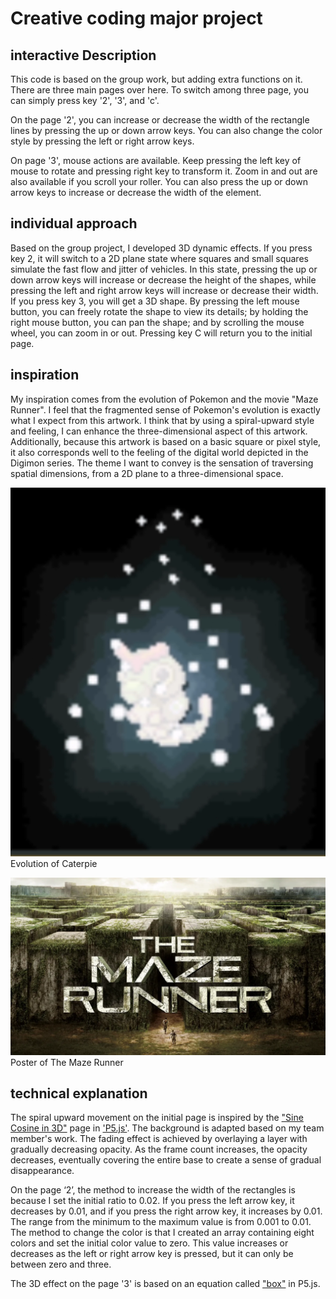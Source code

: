 # Creative coding major project

## interactive Description
This code is based on the group work, but adding extra functions on it. There are three main pages over here. To switch among three page, you can simply press key '2', '3', and 'c'. 

On the page '2', you can increase or decrease the width of the rectangle lines by pressing the up or down arrow keys. You can also change the color style by pressing the left or right arrow keys.

On page '3', mouse actions are available. Keep pressing the left key of mouse to rotate and pressing right key to transform it. Zoom in and out are also available if you scroll your roller. You can also press the up or down arrow keys to increase or decrease the width of the element.

## individual approach
Based on the group project, I developed 3D dynamic effects. If you press key 2, it will switch to a 2D plane state where squares and small squares simulate the fast flow and jitter of vehicles. In this state, pressing the up or down arrow keys will increase or decrease the height of the shapes, while pressing the left and right arrow keys will increase or decrease their width. If you press key 3, you will get a 3D shape. By pressing the left mouse button, you can freely rotate the shape to view its details; by holding the right mouse button, you can pan the shape; and by scrolling the mouse wheel, you can zoom in or out. Pressing key C will return you to the initial page.

## inspiration
My inspiration comes from the evolution of Pokemon and the movie "Maze Runner". I feel that the fragmented sense of Pokemon's evolution is exactly what I expect from this artwork. I think that by using a spiral-upward style and feeling, I can enhance the three-dimensional aspect of this artwork. Additionally, because this artwork is based on a basic square or pixel style, it also corresponds well to the feeling of the digital world depicted in the Digimon series. The theme I want to convey is the sensation of traversing spatial dimensions, from a 2D plane to a three-dimensional space.

![Evolution of Caterpie](image.png)
Evolution of Caterpie

![Poster of The Maze Runner](image-1.png)
Poster of The Maze Runner

## technical explanation
The spiral upward movement on the initial page is inspired by the ["Sine Cosine in 3D"](https://p5js.org/examples/3d-sine-cosine-in-3d.html) page in ['P5.js'](https://p5js.org/). The background is adapted based on my team member's work. The fading effect is achieved by overlaying a layer with gradually decreasing opacity. As the frame count increases, the opacity decreases, eventually covering the entire base to create a sense of gradual disappearance. 

On the page ‘2’, the method to increase the width of the rectangles is because I set the initial ratio to 0.02. If you press the left arrow key, it decreases by 0.01, and if you press the right arrow key, it increases by 0.01. The range from the minimum to the maximum value is from 0.001 to 0.01. The method to change the color is that I created an array containing eight colors and set the initial color value to zero. This value increases or decreases as the left or right arrow key is pressed, but it can only be between zero and three.

The 3D effect on the page '3' is based on an equation called ["box"](https://p5js.org/reference/#/p5/box) in P5.js.
